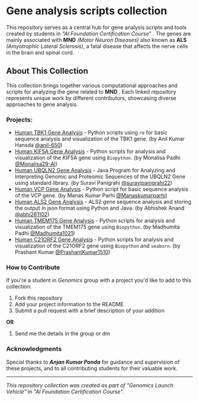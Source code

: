 # Gene analysis scripts collection

 This repository serves as a central hub for gene analysis scripts and tools created by  students in *"AI Foundation Certification Course"* . The genes are mainly associated with **MND** *(Motor Neuron Diseases)* also known as **ALS** *(Amyotrophic Lateral Sclerosis)*, a fatal disease that affects the nerve cells in the brain and spinal cord.

 ## About This Collection

This collection brings together various computational approaches and scripts for analyzing the gene related to **MND** . Each linked repository represents unique work by different contributors, showcasing diverse approaches to gene analysis.

### Projects:

- [Human TBK1 Gene Analysis][TBK1_repo] - Python scripts using `re` for basic sequence analysis and visualization of the TBK1 gene. (by Anil Kumar Hansda [@anil-650][anil-650])
- [Human KIF5A Gene Analysis][KIF5A_repo] - Python scripts for analysis and visualization of the KIF5A gene using `Biopython`. (by Monalisa Padhi [@Monalisa29-AI][Monalisa29-AI])
- [Human UBQLN2 Gene Analysis][UBQLN2_repo] - Java Program for Analyzing and Interpreting Genomic and Proteomic Sequences of the UBQLN2 Gene using standard library. (by Suravi Panigrahi [@suravipanigrahi22][suravipanigrahi22])
- [Human VCP Gene Analysis][TBK1_repo] - Python script for basic sequence analysis of the VCP gene. (by Manas Kumar Parhi [@Manaskumarparhi][Manaskumarparhi])
- [Human ALS2 Gene Analysis][ALS2_repo] - ALS2 gene sequence analysis and storing the output in json format using Python and Java. (by Abhishek Anand [@abhi261102][abhi261102])
- [Human TMEM175 Gene Analysis][TMEM175_repo] - Python scripts for analysis and visualization of the TMEM175 gene using `Biopython`. (by Madhumita Padhi [@Madhumita1021][Madhumita1021])
- [Human C21ORF2 Gene Analysis][C21ORF2_repo] - Python scripts for analysis and visualization of the C21ORF2 gene using `Biopython` and `seaborn`. (by Prashant Kumar [@PrashantKumar1510][PrashantKumar1510])

### How to Contribute

If you're a student in *Genomics* group with a project you'd like to add to this collection:

1. Fork this repository
1. Add your project information to the README
1. Submit a pull request with a brief description of your addition

**OR**

1. Send me the details in the group or dm

### Acknowledgments

Special thanks to ***Anjan Kumar Panda*** for guidance and supervision of these projects, and to all contributing students for their valuable work.

---

*This repository collection was created as part of "Genomics Launch Vehicle" in "AI Foundation Certification Course".*

<!--- HYPER LINKS SECTION --->
<!--- REPO LINKS SECTION --->
[TBK1_repo]: https://github.com/anil-650/Human_TBK1_gene_analysis.git
[KIF5A_repo]: https://github.com/Monalisa29-AI/KIF5A.git
[UBQLN2_repo]: https://github.com/suravipanigrahi22/UBQLN2-Gene
[VCP_repo]: https://github.com/Manaskumarparhi/gene-analysis.git
[ALS2_repo]: https://github.com/abhi261102/ALS2-Gene_Analysis
[TMEM175_repo]: https://github.com/Madhumita1021/TMEM175
[C21ORF2_repo]: https://github.com/PrashantKumar1510/C21orf2.git
<!--- PROFILE LINKS SECTION --->
[anil-650]: https://github.com/anil-659
[Monalisa29-AI]: https://github.com/Monalisa29-AI
[suravipanigrahi22]: https://github.com/suravipanigrahi22
[Manaskumarparhi]: https://github.com/Manaskumarparhi
[abhi261102]: https://github.com/abhi261102
[Madhumita1021]: https://github.com/Madhumita1021
[PrashantKumar1510]: https://github.com/PrashantKumar1510
